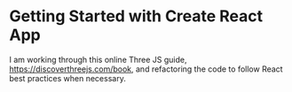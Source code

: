 # Getting Started with Create React App

I am working through this online Three JS guide, https://discoverthreejs.com/book, and refactoring the code to follow React best practices when necessary.